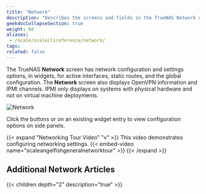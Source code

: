 ```yaml
---
title: "Network"
description: "Describes the screens and fields in the TrueNAS Network section."
geekdocCollapseSection: true
weight: 60
aliases: 
 - /scale/scaleclireference/network/
tags:
related: false
---
```


The TrueNAS **Network** screen has network configuration and settings options, in widgets, for active interfaces, static routes, and the global configuration. 
The **Network** screen also displays OpenVPN information and IPMI channels. IPMI only displays on systems with physical hardware and not on virtual machine deployments.

![Network](/images/SCALE/Network/Network.png "TrueNAS Network Page")

Click the buttons or on an existing widget entry to view configuration options on side panels.

{{< expand "Networking Tour Video" "v" >}}
This video demonstrates configuring networking settings.
{{< embed-video name="scaleangelfishgeneralnetworktour" >}}
{{< /expand >}}

<div class="noprint">

## Additional Network Articles

{{< children depth="2" description="true" >}}

</div>
